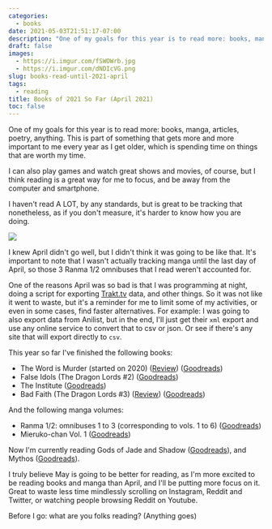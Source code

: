 ```yaml
---
categories:
  - books
date: 2021-05-03T21:51:17-07:00
description: "One of my goals for this year is to read more: books, manga, articles, poetry, anything. This is part of something that gets more and more important to me every year as I get older, which is spending time on things that are worth my time. "
draft: false
images:
  - https://i.imgur.com/fSWOWrb.jpg
  - https://i.imgur.com/dNDIcVG.png
slug: books-read-until-2021-april
tags:
  - reading
title: Books of 2021 So Far (April 2021)
toc: false
---
```

One of my goals for this year is to read more: books, manga, articles, poetry, anything. This is part of something that gets more and more important to me every year as I get older, which is spending time on things that are worth my time. 

I can also play games and watch great shows and movies, of course, but I think reading is a great way for me to focus, and be away from the computer and smartphone.

<!--more-->

I haven't read A LOT, by any standards, but is great to be tracking that nonetheless, as if you don't measure, it's harder to know how you are doing.

![](https://i.imgur.com/dNDIcVG.png)

I knew April didn't go well, but I didn't think it was going to be like that. It's important to note that I wasn't actually tracking manga until the last day of April, so those 3 Ranma 1/2 omnibuses that I read weren't accounted for.

One of the reasons April was so bad is that I was programming at night, doing a script for exporting [Trakt.tv](http://trakt.tv) data, and other things. So it was not like it went to waste, but it's a reminder for me to limit some of my activities, or even in some cases, find faster alternatives. For example: I was going to also export data from Anilist, but in the end, I'll just get their `xml` export and use any online service to convert that to csv or json. Or see if there's any site that will export directly to `csv`.

This year so far I've finished the following books:

- The Word is Murder (started on 2020) ([Review](/post/book-review-the-word-is-murder-by-anthony-horowitz/)) ([Goodreads](https://www.goodreads.com/book/show/36919462-the-word-is-murder))
- False Idols (The Dragon Lords #2) ([Goodreads](https://www.goodreads.com/book/show/38369361-false-idols))
- The Institute ([Goodreads](https://www.goodreads.com/book/show/50892339-the-institute))
- Bad Faith (The Dragon Lords #3) ([Review](/post/finished-the-dragon-lords-books/)) ([Goodreads](https://www.goodreads.com/book/show/37760729-bad-faith))

And the following manga volumes:

- Ranma 1/2: omnibuses 1 to 3 (corresponding to vols. 1 to 6) ([Goodreads](https://www.goodreads.com/book/show/18223762-ranma-1-2-vol-1))
- Mieruko-chan Vol. 1 ([Goodreads](https://www.goodreads.com/book/show/54760327-mieruko-chan-vol-1))

Now I'm currently reading Gods of Jade and Shadow ([Goodreads](https://www.goodreads.com/book/show/49185974-gods-of-jade-and-shadow)), and Mythos ([Goodreads](https://www.goodreads.com/book/show/46228086-mythos)).

I truly believe May is going to be better for reading, as I'm more excited to be reading books and manga than April, and I'll be putting more focus on it. Great to waste less time mindlessly scrolling on Instagram, Reddit and Twitter, or watching people browsing Reddit on Youtube.

Before I go: what are you folks reading? (Anything goes)
